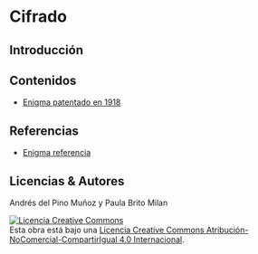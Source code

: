 # Cifrado

## Introducción


## Contenidos

- [Enigma patentado en 1918](Enigma.md)

## Referencias

- [Enigma referencia](https://es.wikipedia.org/wiki/Enigma_(m%C3%A1quina))

## Licencias & Autores

Andrés del Pino Muñoz y Paula Brito Milan 

<a rel="license" href="http://creativecommons.org/licenses/by-nc-sa/4.0/"><img alt="Licencia Creative Commons" style="border-width:0" src="https://i.creativecommons.org/l/by-nc-sa/4.0/88x31.png" /></a><br />Esta obra está bajo una <a rel="license" href="http://creativecommons.org/licenses/by-nc-sa/4.0/">Licencia Creative Commons Atribución-NoComercial-CompartirIgual 4.0 Internacional</a>.
